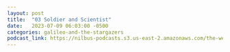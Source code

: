 ```yaml
---
layout: post
title:  "03 Soldier and Scientist"
date:   2023-07-09 06:03:00 -0500
categories: galileo-and-the-stargazers
podcast_link: https://nilbus-podcasts.s3.us-east-2.amazonaws.com/the-well-trained-mind/Galileo%20and%20the%20Stargazers/03%20Soldier%20and%20Scientist.mp3
---
```


